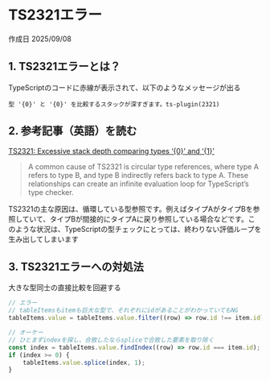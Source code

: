 # TS2321エラー

作成日 2025/09/08

## 1. TS2321エラーとは？

TypeScriptのコードに赤線が表示されて、以下のようなメッセージが出る

```text
型 '{0}' と '{0}' を比較するスタックが深すぎます。ts-plugin(2321)
```

## 2. 参考記事（英語）を読む

[TS2321: Excessive stack depth comparing types ‘{0}’ and ‘{1}’](https://medium.com/@turingvang/ts2321-excessive-stack-depth-comparing-types-0-and-1-d2510b65d70b)

> A common cause of TS2321 is circular type references, where type A refers to type B, and type B indirectly refers back to type A. These relationships can create an infinite evaluation loop for TypeScript’s type checker.

TS2321の主な原因は、循環している型参照です。例えばタイプAがタイプBを参照していて、タイプBが間接的にタイプAに戻り参照している場合などです。このような状況は、TypeScriptの型チェックにとっては、終わりない評価ループを生み出してしまいます

## 3. TS2321エラーへの対処法

大きな型同士の直接比較を回避する

```javascript
// エラー
// tableItemsもitemも巨大な型で、それぞれにidがあることがわかっていてもNG
tableItems.value = tableItems.value.filter((row) => row.id !== item.id);

// オーケー
// ひとまずindexを探し、合致したならspliceで合致した要素を取り除く
const index = tableItems.value.findIndex((row) => row.id === item.id);
if (index >= 0) {
    tableItems.value.splice(index, 1);
}
```
